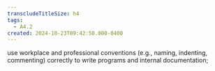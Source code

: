 ```yaml
---
transcludeTitleSize: h4
tags:
  - A4.2
created: 2024-10-23T09:42:50.000-0400
---
```

use workplace and professional conventions (e.g., naming, indenting, commenting) correctly to write programs and internal documentation;